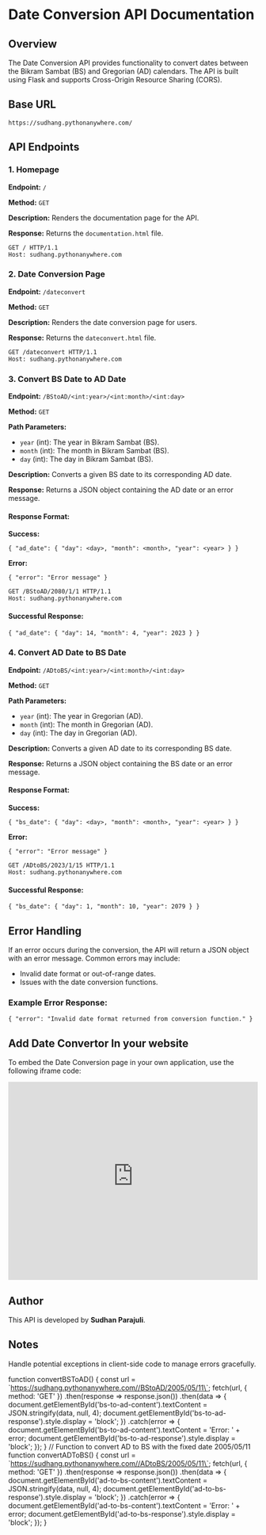 Date Conversion API Documentation
=================================

Overview
--------

The Date Conversion API provides functionality to convert dates between the Bikram Sambat (BS) and Gregorian (AD) calendars. The API is built using Flask and supports Cross-Origin Resource Sharing (CORS).

Base URL
--------

`https://sudhang.pythonanywhere.com/`

API Endpoints
-------------

### 1\. Homepage

**Endpoint:** `/`

**Method:** `GET`

**Description:** Renders the documentation page for the API.

**Response:** Returns the `documentation.html` file.

`GET / HTTP/1.1`  
`Host: sudhang.pythonanywhere.com`

### 2\. Date Conversion Page

**Endpoint:** `/dateconvert`

**Method:** `GET`

**Description:** Renders the date conversion page for users.

**Response:** Returns the `dateconvert.html` file.

`GET /dateconvert HTTP/1.1`  
`Host: sudhang.pythonanywhere.com`

### 3\. Convert BS Date to AD Date

**Endpoint:** `/BStoAD/<int:year>/<int:month>/<int:day>`

**Method:** `GET`

**Path Parameters:**

*   `year` (int): The year in Bikram Sambat (BS).
*   `month` (int): The month in Bikram Sambat (BS).
*   `day` (int): The day in Bikram Sambat (BS).

**Description:** Converts a given BS date to its corresponding AD date.

**Response:** Returns a JSON object containing the AD date or an error message.

#### Response Format:

**Success:**

`{ "ad_date": { "day": <day>, "month": <month>, "year": <year> } }`

**Error:**

`{ "error": "Error message" }`

`GET /BStoAD/2080/1/1 HTTP/1.1`  
`Host: sudhang.pythonanywhere.com`

#### Successful Response:

`{ "ad_date": { "day": 14, "month": 4, "year": 2023 } }`

### 4\. Convert AD Date to BS Date

**Endpoint:** `/ADtoBS/<int:year>/<int:month>/<int:day>`

**Method:** `GET`

**Path Parameters:**

*   `year` (int): The year in Gregorian (AD).
*   `month` (int): The month in Gregorian (AD).
*   `day` (int): The day in Gregorian (AD).

**Description:** Converts a given AD date to its corresponding BS date.

**Response:** Returns a JSON object containing the BS date or an error message.

#### Response Format:

**Success:**

`{ "bs_date": { "day": <day>, "month": <month>, "year": <year> } }`

**Error:**

`{ "error": "Error message" }`

`GET /ADtoBS/2023/1/15 HTTP/1.1`  
`Host: sudhang.pythonanywhere.com`

#### Successful Response:

`{ "bs_date": { "day": 1, "month": 10, "year": 2079 } }`

Error Handling
--------------

If an error occurs during the conversion, the API will return a JSON object with an error message. Common errors may include:

*   Invalid date format or out-of-range dates.
*   Issues with the date conversion functions.

### Example Error Response:

`{ "error": "Invalid date format returned from conversion function." }`

Add Date Convertor In your website
----------------------------------

To embed the Date Conversion page in your own application, use the following iframe code:

<iframe src="https://sudhang.pythonanywhere.com/dateconvert" width="100%" height="400px" style="border:none;"></iframe>

Author
------

This API is developed by **Sudhan Parajuli**.

Notes
-----

Handle potential exceptions in client-side code to manage errors gracefully.

function convertBSToAD() { const url = \`https://sudhang.pythonanywhere.com//BStoAD/2005/05/11\`; fetch(url, { method: 'GET' }) .then(response => response.json()) .then(data => { document.getElementById('bs-to-ad-content').textContent = JSON.stringify(data, null, 4); document.getElementById('bs-to-ad-response').style.display = 'block'; }) .catch(error => { document.getElementById('bs-to-ad-content').textContent = 'Error: ' + error; document.getElementById('bs-to-ad-response').style.display = 'block'; }); } // Function to convert AD to BS with the fixed date 2005/05/11 function convertADToBS() { const url = \`https://sudhang.pythonanywhere.com//ADtoBS/2005/05/11\`; fetch(url, { method: 'GET' }) .then(response => response.json()) .then(data => { document.getElementById('ad-to-bs-content').textContent = JSON.stringify(data, null, 4); document.getElementById('ad-to-bs-response').style.display = 'block'; }) .catch(error => { document.getElementById('ad-to-bs-content').textContent = 'Error: ' + error; document.getElementById('ad-to-bs-response').style.display = 'block'; }); }
